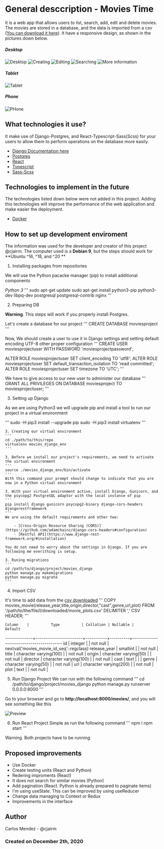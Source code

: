 # General desccription - Movies Time

It is a web app that allows users to list, search, add, edit and delete movies. The movies are stored in a database, and the data is imported from a csv ([You can download it here](https://balto-files.s3-us-west-2.amazonaws.com/movie_plots.csv)). It have a responsive design, as shown in the pictures down below.

##### Desktop
![Desktop](./pics/desktop.png)
![Creating](./pics/create.png)
![Editing](./pics/edit.png)
![Searching](./pics/search.png)
![More information](./pics/more.png)

##### Tablet
![Tablet](./pics/tablet.png)

##### Phone
![PHone](./pics/mobile.png)

## What technologies it use?
It make use of Django-Postgres, and React-Typescript-Sass(Scss) for your users to allow them to perform operations on the database more easily.

- [Django Documentation here](https://www.djangoproject.com/)
- [Postgres](https://www.postgresql.org/)
- [React](https://reactjs.org/)
- [Typescript](https://www.typescriptlang.org/)
- [Sass-Scss](https://sass-lang.com/)

## Technologies to implement in the future
The technologies listed down below were not added in this project. Adding this technologies will improve the performance of the web application and make easier the deployment.

- [Docker](https://www.docker.com/)

## How to set up development enviroment 
The information was used for the developer and creator of this project @cjairm. The computer used is a **Debian 9**, but the steps should work for **Ubuntu ^16, ^18, and ^20 **

1. Installing packages from repositories

We will use the Python pacacke manager (pip) to install additional components

*Python 3*
'''
sudo apt-get update
sudo apt-get install python3-pip python3-dev libpq-dev postgresql postgresql-contrib nginx
'''

2. Preparing DB

**Warning**. This steps will work if you properly install Postgres.

Let's create a database for our project
'''
CREATE DATABASE moviesproject
'''

Now, We should create a user to use it in Django settings and setting default encoding UTF-8 other proper configuration 
'''
CREATE USER moviesprojectuser WITH PASSWORD 'moviesprojectpassword';

ALTER ROLE moviesprojectuser SET client_encoding TO 'utf8';
ALTER ROLE moviesprojectuser SET default_transaction_isolation TO 'read committed';
ALTER ROLE moviesprojectuser SET timezone TO 'UTC';
'''

We have to give access to our new user to administer our database
'''
GRANT ALL PRIVILEGES ON DATABASE moviesproject TO moviesprojectuser;
'''

3. Setting up Django

As we are using Python3 we will upgrade pip and install a tool to run our project in a virtual environment

'''
sudo -H pip3 install --upgrade pip
sudo -H pip3 install virtualenv
'''

	3. Creating our virtual environment 
	'''
	cd ./path/to/this/repo
	virtualenv movies_django_env
	'''

	3. Before we install our project's requirements, we need to activate the virtual environment
	'''
	source ./movies_django_env/bin/activate
	'''
	With this command your prompt should change to indicate that you are now in a Python virtual environment

	3. With your virtual environment active, install Django, Gunicorn, and the psycopg2 PostgreSQL adaptor with the local instance of pip
	'''
	pip install django gunicorn psycopg2-binary django-cors-headers djangorestframework
	'''
	We are using the default requirements and other two:

		- [Cross-Origin Resource Sharing (CORS)](https://github.com/adamchainz/django-cors-headers#configuration)
		- [Restful API](https://www.django-rest-framework.org/#installation)

	You do not need to worry about the settings in Django. If you are following me everithing is setup.

	3. Runing migrations
	'''
	cd /path/to/django/project/movies_django
	python manage.py makemigrations
	python manage.py migrate
	'''
	
4. Import CSV

It's time to add data from the [csv downloaded](https://balto-files.s3-us-west-2.amazonaws.com/movie_plots.csv)
'''
COPY movies_movie(release_year,title,origin,director,"cast",genre,url,plot)
FROM '/path/to/the/file/I/downloaded/movie_plots.csv'
DELIMITER ',' CSV HEADER;
'''

    Column    |          Type          | Collation | Nullable |                 Default                  
--------------+------------------------+-----------+----------+------------------------------------------
 id           | integer                |           | not null | nextval('movies_movie_id_seq'::regclass)
 release_year | smallint               |           | not null | 
 title        | character varying(100) |           | not null | 
 origin       | character varying(50)  |           | not null | 
 director     | character varying(100) |           | not null | 
 cast         | text                   |           |          | 
 genre        | character varying(50)  |           | not null | 
 url          | character varying(200) |           | not null | 
 plot         | text                   |           | not null | 

5. Run Django Project
We can run with the following command
'''
cd /path/to/django/project/movies_django
python manage.py runserver 0.0.0.0:8000
'''

Go to your browser and go to **http://localhost:8000/movies/**, and you will see something like this

![Preview](./pics/django.png)

6. Run React Project
Simple as run the following command
'''
npm i
npm start
'''

Warning. Both projects have to be running.

## Proposed improvements

- Use Docker
- Create testing units (React and Python)
- Redering improments (React)
- It does not search for similar movies (Python)
- Add pagination (React. Python is already prepared to paginate items)
- I'm using useState. This can be improved by using useReducer
- Change data managing to Context or Redux 
- Improvements in the interface

## Author
Carlos Mendez - @cjairm

### Created on December 2th, 2020 
